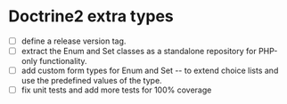 Doctrine2 extra types
==============================================================================

* [ ] define a release version tag.
* [ ] extract the Enum and Set classes as a standalone repository for PHP-only functionality.
* [ ] add custom form types for Enum and Set -- to extend choice lists and use the predefined values of the type.
* [ ] fix unit tests and add more tests for 100% coverage

